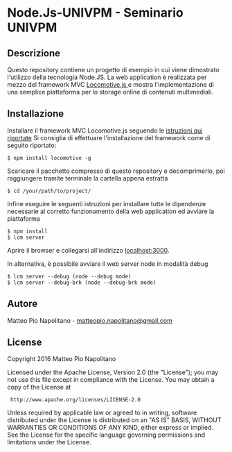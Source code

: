 Node.Js-UNIVPM - Seminario UNIVPM
=======

Descrizione
-------

Questo repository contiene un progetto di esempio in cui viene dimostrato l'utilizzo della tecnologia Node.JS.
La web application è realizzata per mezzo del framework MVC [Locomotive.js ](https://github.com/jaredhanson/locomotive) e mostra l'implementazione di una semplice piattaforma per lo storage online di contenuti multimediali.

Installazione
-------

Installare il framework MVC Locomotive.js seguendo le [istruzioni qui riportate](https://github.com/jaredhanson/locomotive/blob/master/README.md)
Si consiglia di effettuare l'installazione del framework come di seguito riportato:

	$ npm install locomotive -g

Scaricare il pacchetto compresso di questo repository e decomprimerlo, poi raggiungere tramite terminale la cartella appena estratta

	$ cd /your/path/to/project/

Infine eseguire le seguenti istruzioni per installare tutte le dipendenze necessarie al corretto funzionamento della web application ed avviare la piattaforma

	$ npm install
	$ lcm server

Aprire il browser e collegarsi all'indirizzo [localhost:3000](http://localhost:3000).

In alternativa, è possibile avviare il web server node in modalità debug

	$ lcm server --debug (node --debug mode)
	$ lcm server --debug-brk (node --debug-brk mode)

Autore
-------
Matteo Pio Napolitano - matteopio.napolitano@gmail.com

License
-------

Copyright 2016 Matteo Pio Napolitano

   Licensed under the Apache License, Version 2.0 (the "License");
   you may not use this file except in compliance with the License.
   You may obtain a copy of the License at

     http://www.apache.org/licenses/LICENSE-2.0

   Unless required by applicable law or agreed to in writing, software
   distributed under the License is distributed on an "AS IS" BASIS,
   WITHOUT WARRANTIES OR CONDITIONS OF ANY KIND, either express or implied.
   See the License for the specific language governing permissions and
   limitations under the License.